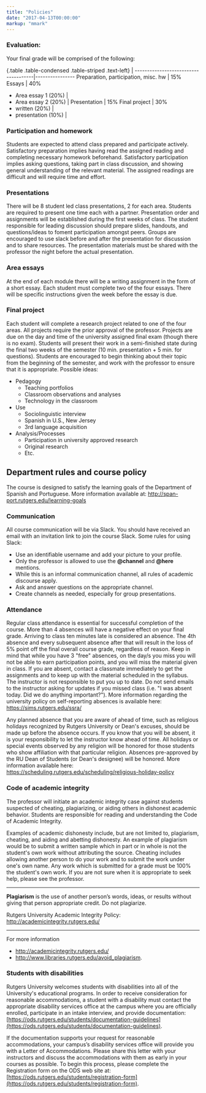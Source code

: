 ```yaml
---
title: "Policies"
date: "2017-04-13T00:00:00"
markup: "mmark"
---
```


### Evaluation:

Your final grade will be comprised of the following:

{.table .table-condensed .table-striped .text-left}
 <span></span>                       | <span></span>
-------------------------------------|----------------
Preparation, participation, misc. hw | 15%
Essays                               | 40%
 - Area essay 1 (20%)                | 
 - Area essay 2 (20%)                | 
Presentation                         | 15%
Final project                        | 30%
 - written (20%)                     |
 - presentation (10%)                |


### Participation and homework

Students are expected to attend class prepared and participate actively. Satisfactory 
preparation implies having read the assigned reading and completing necessary homework 
beforehand. Satisfactory participation implies asking questions, taking part in class 
discussion, and showing general understanding of the relevant material. The assigned 
readings are difficult and will require time and effort. 

### Presentations

There will be 8 student led class presentations, 2 for each area. Students are required 
to present one time each with a partner. Presentation order and assignments will be 
established during the first weeks of class. The student responsible for leading discussion 
should prepare slides, handouts, and questions/ideas to foment participation amongst peers. 
Groups are encouraged to use slack before and after the presentation for discussion and to 
share resources. The presentation materials must be shared with the professor the night before 
the actual presentation. 

### Area essays

At the end of each module there will be a writing assignment in the form of a short essay. 
Each student must complete two of the four essays. There will be specific instructions given 
the week before the essay is due. 

### Final project

Each student will complete a research project related to one of the four areas. 
All projects require the prior approval of the professor. Projects are due on 
the day and time of the university assigned final exam (though there is no exam). 
Students will present their work in a semi-finished state during the final two 
weeks of the semester (10 min. presentation + 5 min. for questions). Students are 
encouraged to begin thinking about their topic from the beginning of the semester, 
and work with the professor to ensure that it is appropriate. Possible ideas:

- Pedagogy
    - Teaching portfolios
    - Classroom observations and analyses
    - Technology in the classroom
- Use
    - Sociolinguistic interview
    - Spanish in U.S., New Jersey
    - 3rd language acquisition
- Analysis/Processes
    - Participation in university approved research
    - Original research
    - Etc.





## Department rules and course policy

The course is designed to satisfy the learning goals of the Department of Spanish 
and Portuguese. More information available at: http://span-port.rutgers.edu/learning-goals

### Communication 

All course communication will be via Slack. You should have received an email 
with an invitation link to join the course Slack. Some rules for using Slack:

- Use an identifiable username and add your picture to your profile.
- Only the professor is allowed to use the **@channel** and **@here** mentions.
- While this is an informal communication channel, all rules of academic discourse apply.
- Ask and answer questions on the appropriate channel.
- Create channels as needed, especially for group presentations.

### Attendance

Regular class attendance is essential for successful completion of the course. 
More than 4 absences will have a negative effect on your final grade. Arriving 
to class ten minutes late is considered an absence. The 4th absence and every 
subsequent absence after that will result in the loss of 5% point off the final 
overall course grade, regardless of reason. Keep in mind that while you have 3 
"free" absences, on the day/s you miss you will not be able to earn participation 
points, and you will miss the material given in class. If you are absent, contact 
a classmate immediately to get the assignments and to keep up with the material 
scheduled in the syllabus. The instructor is not responsible to put you up to 
date. Do not send emails to the instructor asking for updates if you missed 
class (i.e. "I was absent today. Did we do anything important?"). More 
information regarding the university policy on self-reporting absences is 
available here: https://sims.rutgers.edu/ssra/

Any planned absence that you are aware of ahead of time, such as religious 
holidays recognized by Rutgers University or Dean's excuses, should be 
made up before the absence occurs. If you know that you will be absent, it is 
your responsibility to let the instructor know ahead of time. All holidays or 
special events observed by any religion will be honored for those students who 
show affiliation with that particular religion. Absences pre-approved by the RU 
Dean of Students (or Dean's designee) will be honored. More information available 
here: https://scheduling.rutgers.edu/scheduling/religious-holiday-policy

### Code of academic integrity

The professor will initiate an academic integrity case against students 
suspected of cheating, plagiarizing, or aiding others in dishonest academic 
behavior. Students are responsible for reading and understanding the Code of 
Academic Integrity.

Examples of academic dishonesty include, but are not limited to, plagiarism, 
cheating, and aiding and abetting dishonesty. An example of plagiarism would be 
to submit a written sample which in part or in whole is not the student's own 
work without attributing the source. Cheating includes allowing another person 
to do your work and to submit the work under one's own name. Any work which is 
submitted for a grade must be 100% the student's own work. If you are not sure 
when it is appropriate to seek help, please see the professor.


----

**Plagiarism** is the use of another person’s words, ideas, or 
results without giving that person appropriate credit. Do not plagiarize.

Rutgers University Academic Integrity Policy: http://academicintegrity.rutgers.edu/

----

For more information 

- http://academicintegrity.rutgers.edu/ 
- http://www.libraries.rutgers.edu/avoid_plagiarism. 


### Students with disabilities

Rutgers University welcomes students with disabilities into all of the 
University's educational programs. In order to receive consideration for 
reasonable accommodations, a student with a disability must contact the 
appropriate disability services office at the campus where you are officially 
enrolled, participate in an intake interview, and provide documentation: 
[https://ods.rutgers.edu/students/documentation-guidelines](https://ods.rutgers.edu/students/documentation-guidelines).  

If the documentation supports your request for reasonable accommodations, your 
campus’s disability services office will provide you with a Letter of 
Accommodations. Please share this letter with your instructors and discuss the 
accommodations with them as early in your courses as possible. To begin this 
process, please complete the Registration form on the ODS web site at: 
[https://ods.rutgers.edu/students/registration-form](https://ods.rutgers.edu/students/registration-form).






